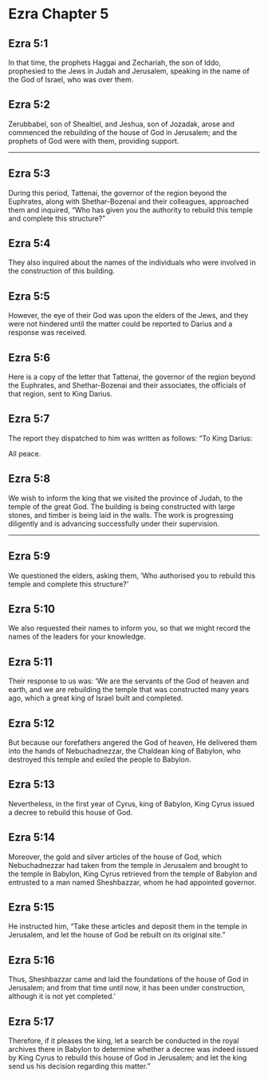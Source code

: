 # Ezra Chapter 5

## Ezra 5:1

In that time, the prophets Haggai and Zechariah, the son of Iddo, prophesied to the Jews in Judah and Jerusalem, speaking in the name of the God of Israel, who was over them.

## Ezra 5:2

Zerubbabel, son of Shealtiel, and Jeshua, son of Jozadak, arose and commenced the rebuilding of the house of God in Jerusalem; and the prophets of God were with them, providing support.

---

## Ezra 5:3

During this period, Tattenai, the governor of the region beyond the Euphrates, along with Shethar-Bozenai and their colleagues, approached them and inquired, “Who has given you the authority to rebuild this temple and complete this structure?”

## Ezra 5:4

They also inquired about the names of the individuals who were involved in the construction of this building.

## Ezra 5:5

However, the eye of their God was upon the elders of the Jews, and they were not hindered until the matter could be reported to Darius and a response was received.

## Ezra 5:6

Here is a copy of the letter that Tattenai, the governor of the region beyond the Euphrates, and Shethar-Bozenai and their associates, the officials of that region, sent to King Darius.

## Ezra 5:7

The report they dispatched to him was written as follows:
“To King Darius:

All peace.

## Ezra 5:8

We wish to inform the king that we visited the province of Judah, to the temple of the great God. The building is being constructed with large stones, and timber is being laid in the walls. The work is progressing diligently and is advancing successfully under their supervision.

---

## Ezra 5:9

We questioned the elders, asking them, ‘Who authorised you to rebuild this temple and complete this structure?’

## Ezra 5:10

We also requested their names to inform you, so that we might record the names of the leaders for your knowledge.

## Ezra 5:11

Their response to us was: ‘We are the servants of the God of heaven and earth, and we are rebuilding the temple that was constructed many years ago, which a great king of Israel built and completed.

## Ezra 5:12

But because our forefathers angered the God of heaven, He delivered them into the hands of Nebuchadnezzar, the Chaldean king of Babylon, who destroyed this temple and exiled the people to Babylon.

## Ezra 5:13

Nevertheless, in the first year of Cyrus, king of Babylon, King Cyrus issued a decree to rebuild this house of God.

## Ezra 5:14

Moreover, the gold and silver articles of the house of God, which Nebuchadnezzar had taken from the temple in Jerusalem and brought to the temple in Babylon, King Cyrus retrieved from the temple of Babylon and entrusted to a man named Sheshbazzar, whom he had appointed governor.

## Ezra 5:15

He instructed him, “Take these articles and deposit them in the temple in Jerusalem, and let the house of God be rebuilt on its original site.”

## Ezra 5:16

Thus, Sheshbazzar came and laid the foundations of the house of God in Jerusalem; and from that time until now, it has been under construction, although it is not yet completed.’

## Ezra 5:17

Therefore, if it pleases the king, let a search be conducted in the royal archives there in Babylon to determine whether a decree was indeed issued by King Cyrus to rebuild this house of God in Jerusalem; and let the king send us his decision regarding this matter.”
